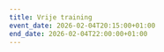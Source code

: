 ```yaml
---
title: Vrije training
event_date: 2026-02-04T20:15:00+01:00
end_date: 2026-02-04T22:00:00+01:00
---
```

